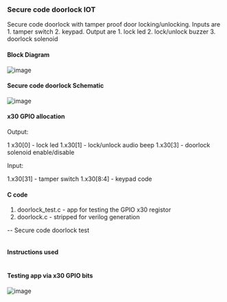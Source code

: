 ### Secure code doorlock IOT
Secure code doorlock with tamper proof door locking/unlocking. Inputs are 1. tamper switch 2. keypad. Output are 1. lock led 2. lock/unlock buzzer 3. doorlock solenoid 

#### Block Diagram
![image](../../images/doorlock_bd.png)

#### Secure code doorlock Schematic
![image](../../images/riscv_doorlock.png)

#### x30 GPIO allocation
Output:

1 x30[0] - lock led
1.x30[1] - lock/unlock audio beep
1.x30[3] - doorlock solenoid enable/disable

Input:

1.x30[31] - tamper switch
1.x30[8:4] - keypad code 

#### C code
1. doorlock_test.c - app for testing the GPIO x30 registor
1. doorlock.c - stripped for verilog generation

-- Secure code doorlock test
``` C
```

#### Instructions used
```
```
#### Testing app via x30 GPIO bits 
![image](../../images/doorlock_test.png)
